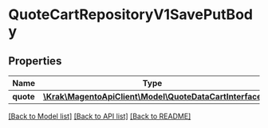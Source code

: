 # QuoteCartRepositoryV1SavePutBody

## Properties
Name | Type | Description | Notes
------------ | ------------- | ------------- | -------------
**quote** | [**\Krak\MagentoApiClient\Model\QuoteDataCartInterface**](QuoteDataCartInterface.md) |  | 

[[Back to Model list]](../README.md#documentation-for-models) [[Back to API list]](../README.md#documentation-for-api-endpoints) [[Back to README]](../README.md)



